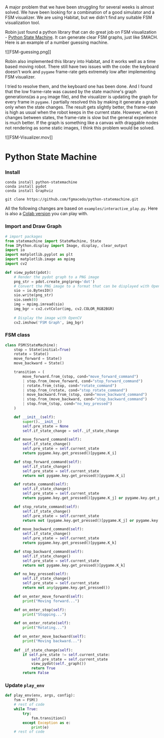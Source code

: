A major problem that we have been struggling for several weeks is almost solved. We have been looking for a combination of a good simulator and a FSM visualizer. We are using Habitat, but we didn't find any suitable FSM visualization tool.

Robin just found a python library that can do great job on FSM visualization - [Python State Machine](https://python-statemachine.readthedocs.io/en/latest/index.html). It can generate clear FSM graphs, just like SMACH. Here is an example of a number guessing machine.

![[FSM-guessing.png]]

Robin also implemented this library into Habitat, and it works well as a time based moving robot. There still have two issues with the code: the keyboard doesn't work and `pygame` frame-rate gets extremely low after implementing FSM visualizer.

I tried to resolve them, and the keyboard one has been done. And I found that the low frame-rate was caused by the state machine's graph generations(as a `png` image file), and the visualizer is updating the graph for every frame in `pygame`. I partially resolved this by making it generate a graph only when the state changes. The result gets slightly better, the frame-rate is high as usual when the robot keeps in the current state. However, when it changes between states, the frame-rate is slow but the general experience is much better. If the graph is something like a canvas with draggable nodes not rendering as some static images, I think this problem would be solved.

![[FSM-Visualizer.mov]]

# Python State Machine
### Install
```shell
conda install python-statemachine
conda install pydot
conda install Graphviz

git clone https://github.com/fgmacedo/python-statemachine.git
```
All the following changes are based on `examples/interactive_play.py`.  Here is also a [Colab version](https://colab.research.google.com/drive/1TyVxpmU-dnf9RTEJiQWJg2A8s6pbidem?usp=sharing) you can play with.
### Import and Draw Graph

```python
# import packages
from statemachine import StateMachine, State
from IPython.display import Image, display, clear_output
import io
import matplotlib.pyplot as plt
import matplotlib.image as mpimg
import cv2

def view_pydot(pdot):
	# Render the pydot graph to a PNG image
	png_str = pdot.create_png(prog='dot')
	# Convert the PNG image to a format that can be displayed with OpenCV	
	sio = io.BytesIO()
	sio.write(png_str)
	sio.seek(0)
	img = mpimg.imread(sio)
	img_bgr = cv2.cvtColor(img, cv2.COLOR_RGB2BGR)
	
	# Display the image with OpenCV
	cv2.imshow('FSM Graph', img_bgr)
```
### FSM class

```python {69-74}
class FSM(StateMachine): 
    stop = State(initial=True)
    rotate = State()
    move_forward = State()
    move_backward = State()

    transition = (
        move_forward.from_(stop, cond="move_forward_command")
        | stop.from_(move_forward, cond="stop_forward_command")
        | rotate.from_(stop, cond="rotate_command")
        | stop.from_(rotate, cond="stop_rotate_command")
        | move_backward.from_(stop, cond="move_backward_command")
        | stop.from_(move_backward, cond="stop_backward_command")
        | stop.from_(stop, cond="no_key_pressed")
    )

    def __init__(self):
        super().__init__()
        self.pre_state = None
        self.if_state_change = self._if_state_change

    def move_forward_command(self):
        self.if_state_change()
        self.pre_state = self.current_state
        return pygame.key.get_pressed()[pygame.K_i]

    def stop_forward_command(self):
        self.if_state_change()
        self.pre_state = self.current_state
        return not pygame.key.get_pressed()[pygame.K_i]

    def rotate_command(self):
        self.if_state_change()
        self.pre_state = self.current_state
        return pygame.key.get_pressed()[pygame.K_j] or pygame.key.get_pressed()[pygame.K_l]

    def stop_rotate_command(self):
        self.if_state_change()
        self.pre_state = self.current_state
        return not (pygame.key.get_pressed()[pygame.K_j] or pygame.key.get_pressed()[pygame.K_l])

    def move_backward_command(self):
        self.if_state_change()
        self.pre_state = self.current_state
        return pygame.key.get_pressed()[pygame.K_k]

    def stop_backward_command(self):
        self.if_state_change()
        self.pre_state = self.current_state
        return not pygame.key.get_pressed()[pygame.K_k]

    def no_key_pressed(self):
        self.if_state_change()
        self.pre_state = self.current_state
        return not any(pygame.key.get_pressed())

    def on_enter_move_forward(self):
        print("Moving forward...")

    def on_enter_stop(self):
        print("Stopping...")

    def on_enter_rotate(self):
        print("Rotating...")

    def on_enter_move_backward(self):
        print("Moving backward...")
    
    def _if_state_change(self):
        if self.pre_state != self.current_state:
            self.pre_state = self.current_state
            view_pydot(self._graph())
            return True
        return False
```
### Update `play_env`
```python
def play_env(env, args, config):
	fsm = FSM()
	# rest of code
	while True:
		try:
			fsm.transition()
		except Exception as e:
			print(e)
    # rest of code
```